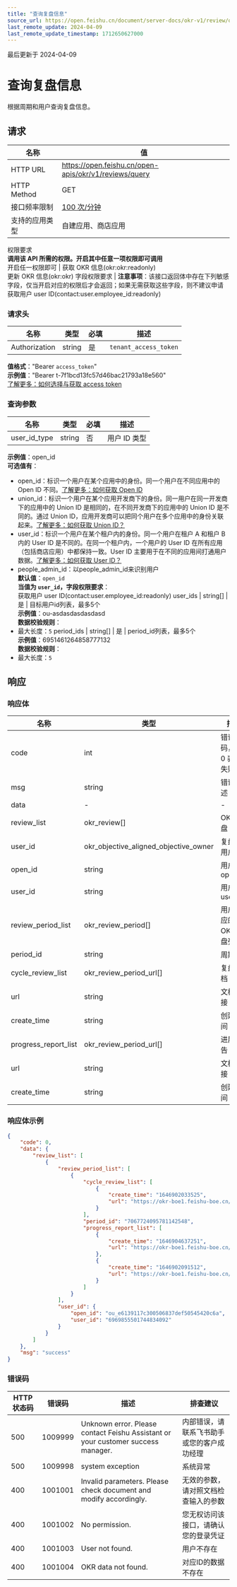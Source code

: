 ```yaml
---
title: "查询复盘信息"
source_url: https://open.feishu.cn/document/server-docs/okr-v1/review/query
last_remote_update: 2024-04-09
last_remote_update_timestamp: 1712650627000
---
```

最后更新于 2024-04-09

# 查询复盘信息

根据周期和用户查询复盘信息。

## 请求
名称 | 值
---|---
HTTP URL | https://open.feishu.cn/open-apis/okr/v1/reviews/query
HTTP Method | GET
接口频率限制 | [100 次/分钟](https://open.feishu.cn/document/ukTMukTMukTM/uUzN04SN3QjL1cDN)
支持的应用类型 | 自建应用、商店应用
权限要求  
            **调用该 API 所需的权限。开启其中任意一项权限即可调用**  
            开启任一权限即可 | 获取 OKR 信息(okr:okr:readonly)  
            更新 OKR 信息(okr:okr)
字段权限要求 | **注意事项**：该接口返回体中存在下列敏感字段，仅当开启对应的权限后才会返回；如果无需获取这些字段，则不建议申请  
        获取用户 user ID(contact:user.employee_id:readonly)

### 请求头

名称 | 类型 | 必填 | 描述
--- | --- | --- | ---
Authorization | string | 是 | `tenant_access_token`  
**值格式**："Bearer `access_token`"  
**示例值**："Bearer t-7f1bcd13fc57d46bac21793a18e560"  
[了解更多：如何选择与获取 access token](https://open.feishu.cn/document/uAjLw4CM/ugTN1YjL4UTN24CO1UjN/trouble-shooting/how-to-choose-which-type-of-token-to-use)

### 查询参数

名称 | 类型 | 必填 | 描述
--- | --- | --- | ---
user_id_type | string | 否 | 用户 ID 类型  
**示例值**：open_id  
**可选值有**：  
- open_id：标识一个用户在某个应用中的身份。同一个用户在不同应用中的 Open ID 不同。[了解更多：如何获取 Open ID](https://open.feishu.cn/document/uAjLw4CM/ugTN1YjL4UTN24CO1UjN/trouble-shooting/how-to-obtain-openid)  
- union_id：标识一个用户在某个应用开发商下的身份。同一用户在同一开发商下的应用中的 Union ID 是相同的，在不同开发商下的应用中的 Union ID 是不同的。通过 Union ID，应用开发商可以把同个用户在多个应用中的身份关联起来。[了解更多：如何获取 Union ID？](https://open.feishu.cn/document/uAjLw4CM/ugTN1YjL4UTN24CO1UjN/trouble-shooting/how-to-obtain-union-id)  
- user_id：标识一个用户在某个租户内的身份。同一个用户在租户 A 和租户 B 内的 User ID 是不同的。在同一个租户内，一个用户的 User ID 在所有应用（包括商店应用）中都保持一致。User ID 主要用于在不同的应用间打通用户数据。[了解更多：如何获取 User ID？](https://open.feishu.cn/document/uAjLw4CM/ugTN1YjL4UTN24CO1UjN/trouble-shooting/how-to-obtain-user-id)  
- people_admin_id：以people_admin_id来识别用户  
**默认值**：`open_id`  
**当值为 `user_id`，字段权限要求**：  
获取用户 user ID(contact:user.employee_id:readonly)
user_ids | string\[\] | 是 | 目标用户id列表，最多5个  
**示例值**：ou-asdasdasdasdasd  
**数据校验规则**：  
- 最大长度：`5`
period_ids | string\[\] | 是 | period_id列表，最多5个  
**示例值**：6951461264858777132  
**数据校验规则**：  
- 最大长度：`5`

## 响应

### 响应体

名称 | 类型 | 描述
--- | --- | ---
code | int | 错误码，非 0 表示失败
msg | string | 错误描述
data | \- | \-
review_list | okr_review\[\] | OKR复盘 列表
user_id | okr_objective_aligned_objective_owner | 复盘的用户
open_id | string | 用户的 open_id
user_id | string | 用户的 user_id
review_period_list | okr_review_period\[\] | 用户对应的OKR复盘列表
period_id | string | 周期ID
cycle_review_list | okr_review_period_url\[\] | 复盘文档
url | string | 文档链接
create_time | string | 创建时间 毫秒
progress_report_list | okr_review_period_url\[\] | 进展报告
url | string | 文档链接
create_time | string | 创建时间 毫秒

### 响应体示例
```json
{
    "code": 0,
    "data": {
        "review_list": [
            {
                "review_period_list": [
                    {
                        "cycle_review_list": [
                            {
                                "create_time": "1646902033525",
                                "url": "https://okr-boe1.feishu-boe.cn/docs/docbcZ4PTuEDd2MBJ9k2W4rOeY1"
                            }
                        ],
                        "period_id": "7067724095781142548",
                        "progress_report_list": [
                            {
                                "create_time": "1646904637251",
                                "url": "https://okr-boe1.feishu-boe.cn/docs/docbcthFL8qo5ENgYW5k3iTLZWf"
                            },
                            {
                                "create_time": "1646902091512",
                                "url": "https://okr-boe1.feishu-boe.cn/docs/docbcRS2NbVRcPfm77W9H4031qb"
                            }
                        ]
                    }
                ],
                "user_id": {
                    "open_id": "ou_e6139117c300506837def50545420c6a",
                    "user_id": "6969855501744834092"
                }
            }
        ]
    },
    "msg": "success"
}
```

### 错误码

HTTP状态码 | 错误码 | 描述 | 排查建议
--- | --- | --- | ---
500 | 1009999 | Unknown error. Please contact Feishu Assistant or your customer success manager. | 内部错误，请联系飞书助手或您的客户成功经理
500 | 1009998 | system exception | 系统异常
400 | 1001001 | Invalid parameters. Please check document and modify accordingly. | 无效的参数，请对照文档检查输入的参数
400 | 1001002 | No permission. | 您无权访问该接口，请确认您的登录凭证
400 | 1001003 | User not found. | 用户不存在
400 | 1001004 | OKR data not found. | 对应ID的数据不存在
